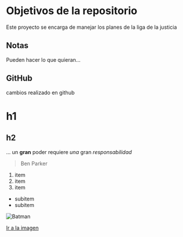 # Objetivos de la repositorio

Este proyecto se encarga de manejar los planes de la liga de la justicia


## Notas
Pueden hacer lo que quieran...

## GitHub
cambios realizado en github

# h1
## h2
...
un **gran** poder requiere _una_ gran *responsabilidad*
> Ben Parker

1. item
2. item
3. item 
* subitem
* subitem


![Batman](https://i.pinimg.com/736x/e5/a0/69/e5a06942fa42823c88be5f3a834e063d--fantastic-art-bat-family.jpg)

[Ir a la imagen](https://i.pinimg.com/736x/e5/a0/69/e5a06942fa42823c88be5f3a834e063d--fantastic-art-bat-family.jpg)
